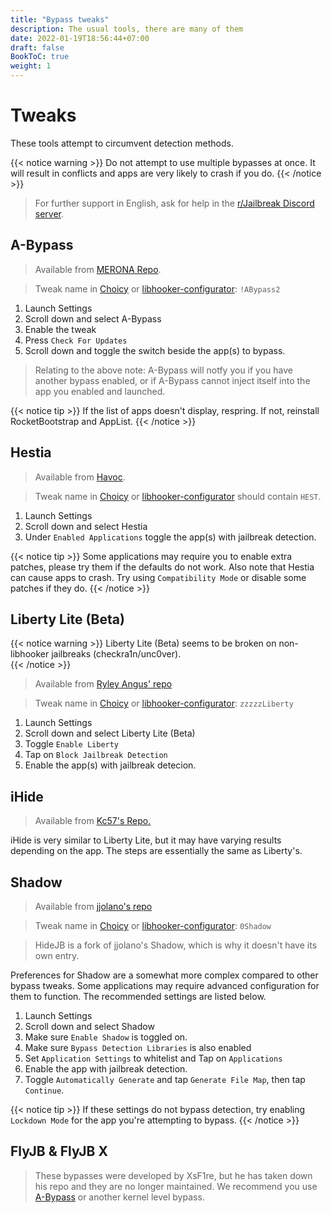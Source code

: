 ```yaml
---
title: "Bypass tweaks"
description: The usual tools, there are many of them
date: 2022-01-19T18:56:44+07:00
draft: false
BookToC: true
weight: 1
---
```

# Tweaks

These tools attempt to circumvent detection methods.

{{< notice warning >}}
Do not attempt to use multiple bypasses at once. It will result in conflicts and apps are very likely to crash if you do.
{{< /notice >}}

> For further support in English, ask for help in the [r/Jailbreak Discord server](https://discord.gg/jb).

## A-Bypass

> Available from [MERONA Repo](https://bypass.beerpsi.me/sharerepo/?repo=https://repo.co.kr).

> Tweak name in [Choicy](/tools/non-bypasses?id=choicy) or [libhooker-configurator](/tools/non-bypasses?id=libhooker-configurator): `!ABypass2`
1. Launch Settings
2. Scroll down and select A-Bypass
3. Enable the tweak
4. Press `Check For Updates`
5. Scroll down and toggle the switch beside the app(s) to bypass.

> Relating to the above note: A-Bypass will notfy you if you have another bypass enabled, or if A-Bypass cannot inject itself into the app you enabled and launched.

{{< notice tip >}}
If the list of apps doesn't display, respring. If not, reinstall RocketBootstrap and AppList.
{{< /notice >}}
## Hestia

> Available from [Havoc](https://bypass.beerpsi.me/sharerepo/?repo=https://havoc.app).

> Tweak name in [Choicy](/tools/non-bypasses?id=choicy) or [libhooker-configurator](/tools/non-bypasses?id=libhooker-configurator) should contain `HEST`.
1. Launch Settings
2. Scroll down and select Hestia
3. Under `Enabled Applications` toggle the app(s) with jailbreak detection.

{{< notice tip >}}
Some applications may require you to enable extra patches, please try them if the defaults do not work. Also note that Hestia can cause apps to crash. Try using `Compatibility Mode` or disable some patches if they do.
{{< /notice >}}

## Liberty Lite (Beta)
{{< notice warning >}}
Liberty Lite (Beta) seems to be broken on non-libhooker jailbreaks (checkra1n/unc0ver).  
{{< /notice >}}

> Available from [Ryley Angus' repo](https://bypass.beerpsi.me/sharerepo/?repo=https://ryleyangus.com/repo)

> Tweak name in [Choicy](/tools/non-bypasses?id=choicy) or [libhooker-configurator](/tools/non-bypasses?id=libhooker-configurator): `zzzzzLiberty`
1. Launch Settings
2. Scroll down and select Liberty Lite (Beta)
3. Toggle `Enable Liberty`
4. Tap on `Block Jailbreak Detection`
5. Enable the app(s) with jailbreak detecion.

## iHide

> Available from [Kc57's Repo.](https://bypass.beerpsi.me/sharerepo/?repo=https://repo.kc57.com/)

iHide is very similar to Liberty Lite, but it may have varying results depending on the app. The steps are essentially the same as Liberty's.

## Shadow

> Available from [jjolano's repo](https://bypass.beerpsi.me/sharerepo/?repo=https://ios.jjolano.me)

> Tweak name in [Choicy](/tools/non-bypasses?id=choicy) or [libhooker-configurator](/tools/non-bypasses?id=libhooker-configurator): `0Shadow`

> HideJB is a fork of jjolano's Shadow, which is why it doesn't have its own entry.

Preferences for Shadow are a somewhat more complex compared to other bypass tweaks. Some applications may require advanced configuration for them to function. The recommended settings are listed below.
1. Launch Settings
2. Scroll down and select Shadow
3. Make sure `Enable Shadow` is toggled on.
4. Make sure `Bypass Detection Libraries` is also enabled
5. Set `Application Settings` to whitelist and Tap on `Applications`
6. Enable the app with jailbreak detection.
7. Toggle `Automatically Generate` and tap `Generate File Map`, then tap `Continue`.

{{< notice tip >}}
If these settings do not bypass detection, try enabling `Lockdown Mode` for the app you're attempting to bypass.
{{< /notice >}}

## FlyJB & FlyJB X

> These bypasses were developed by XsF1re, but he has taken down his repo and they are no longer maintained. We recommend you use [A-Bypass](#A-Bypass) or another kernel level bypass.
